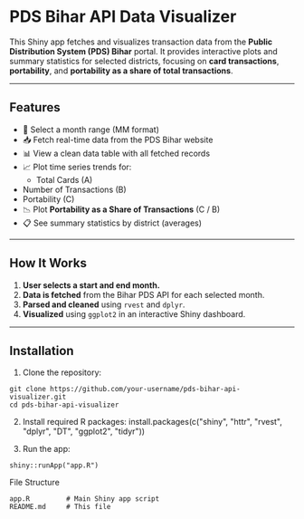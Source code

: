 # PDS Bihar API Data Visualizer

This Shiny app fetches and visualizes transaction data from the **Public Distribution System (PDS) Bihar** portal. It provides interactive plots and summary statistics for selected districts, focusing on **card transactions**, **portability**, and **portability as a share of total transactions**.

---
  
  ## Features
  
  - 🔢 Select a month range (MM format)
- 📥 Fetch real-time data from the PDS Bihar website
- 📊 View a clean data table with all fetched records
- 📈 Plot time series trends for:
  - Total Cards (A)
- Number of Transactions (B)
- Portability (C)
- 📉 Plot **Portability as a Share of Transactions** (C / B)
- 📋 See summary statistics by district (averages)

---
  
  ## How It Works
  
  1. **User selects a start and end month.**
  2. **Data is fetched** from the Bihar PDS API for each selected month.
3. **Parsed and cleaned** using `rvest` and `dplyr`.
4. **Visualized** using `ggplot2` in an interactive Shiny dashboard.

---
  
  ## Installation
  
  1. Clone the repository:
  
```{R}
git clone https://github.com/your-username/pds-bihar-api-visualizer.git
cd pds-bihar-api-visualizer
```

2. Install required R packages:
install.packages(c("shiny", "httr", "rvest", "dplyr", "DT", "ggplot2", "tidyr"))

3. Run the app:
```{R}
shiny::runApp("app.R")
```


File Structure
```{R}
app.R         # Main Shiny app script
README.md     # This file
```